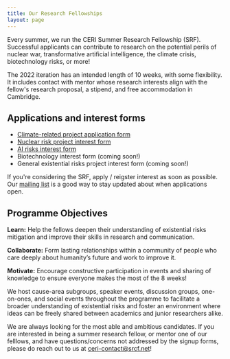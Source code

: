 ```yaml
---
title: Our Research Fellowships
layout: page
---
```


Every summer, we run the CERI Summer Research Fellowship (SRF). Successful applicants can contribute to research on the potential perils of nuclear war, transformative artificial intelligence, the climate crisis, biotechnology risks, or more!

The 2022 iteration has an intended length of 10 weeks, with some flexibility. It includes contact with mentor whose research interests align with the fellow's research proposal, a stipend, and free accommodation in Cambridge.

## Applications and interest forms

- [Climate-related project application form](https://camxrisk.us5.list-manage.com/track/click?u=93c9efcd99ab212a110d46c03&id=abf456d2f6&e=daad5f816c)
- [Nuclear risk project interest form](https://camxrisk.us5.list-manage.com/track/click?u=93c9efcd99ab212a110d46c03&id=2f1402c18f&e=daad5f816c)
- [AI risks interest form](https://camxrisk.us5.list-manage.com/track/click?u=93c9efcd99ab212a110d46c03&id=4865a4a911&e=daad5f816c)
- Biotechnology interest form (coming soon!)
- General existential risks project interest form (coming soon!)

If you're considering the SRF, apply / reigster interest as soon as possible. Our [mailing list](http://eepurl.com/hGPPkf) is a good way to stay updated about when applications open. 

## Programme Objectives

**Learn:** Help the fellows deepen their understanding of existential risks mitigation and improve their skills in research and communication.

**Collaborate:** Form lasting relationships within a community of people who care deeply about humanity’s future and work to improve it. 

**Motivate:** Encourage constructive participation in events and sharing of knowledge to ensure everyone makes the most of the 8 weeks!

We host cause-area subgroups, speaker events, discussion groups, one-on-ones, and social events throughout the programme to facilitate a broader understanding of existential risks and foster an environment where ideas can be freely shared between academics and junior researchers alike.

We are always looking for the most able and ambitious candidates. If you are interested in being a summer research fellow, or mentor one of our felllows, and have questions/concerns not addressed by the signup forms, please do reach out to us at [ceri-contact@srcf.net](mailto:ceri-contact@srcf.net)!
